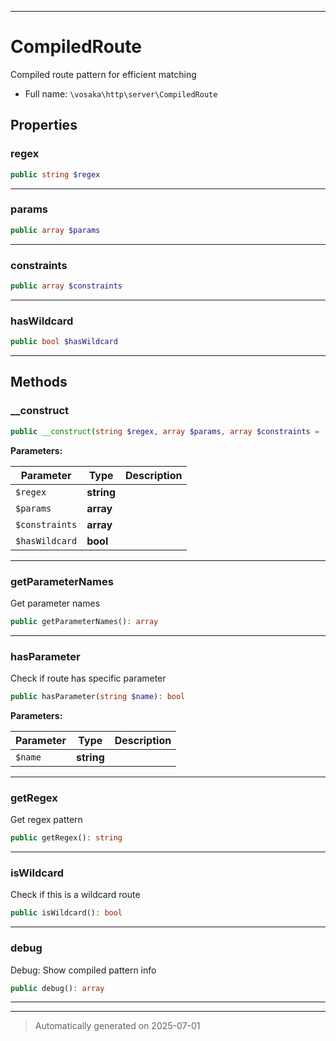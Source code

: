 ***

# CompiledRoute

Compiled route pattern for efficient matching



* Full name: `\vosaka\http\server\CompiledRoute`



## Properties


### regex



```php
public string $regex
```






***

### params



```php
public array $params
```






***

### constraints



```php
public array $constraints
```






***

### hasWildcard



```php
public bool $hasWildcard
```






***

## Methods


### __construct



```php
public __construct(string $regex, array $params, array $constraints = [], bool $hasWildcard = false): mixed
```








**Parameters:**

| Parameter | Type | Description |
|-----------|------|-------------|
| `$regex` | **string** |  |
| `$params` | **array** |  |
| `$constraints` | **array** |  |
| `$hasWildcard` | **bool** |  |





***

### getParameterNames

Get parameter names

```php
public getParameterNames(): array
```












***

### hasParameter

Check if route has specific parameter

```php
public hasParameter(string $name): bool
```








**Parameters:**

| Parameter | Type | Description |
|-----------|------|-------------|
| `$name` | **string** |  |





***

### getRegex

Get regex pattern

```php
public getRegex(): string
```












***

### isWildcard

Check if this is a wildcard route

```php
public isWildcard(): bool
```












***

### debug

Debug: Show compiled pattern info

```php
public debug(): array
```












***


***
> Automatically generated on 2025-07-01
